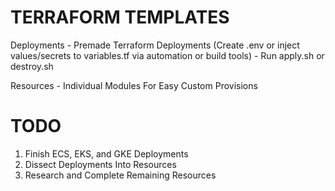 # TERRAFORM TEMPLATES

Deployments
    - Premade Terraform Deployments (Create .env or inject values/secrets to variables.tf via automation or build tools)
    - Run apply.sh or destroy.sh

Resources
    - Individual Modules For Easy Custom Provisions

# TODO

1. Finish ECS, EKS, and GKE Deployments
2. Dissect Deployments Into Resources
3. Research and Complete Remaining Resources